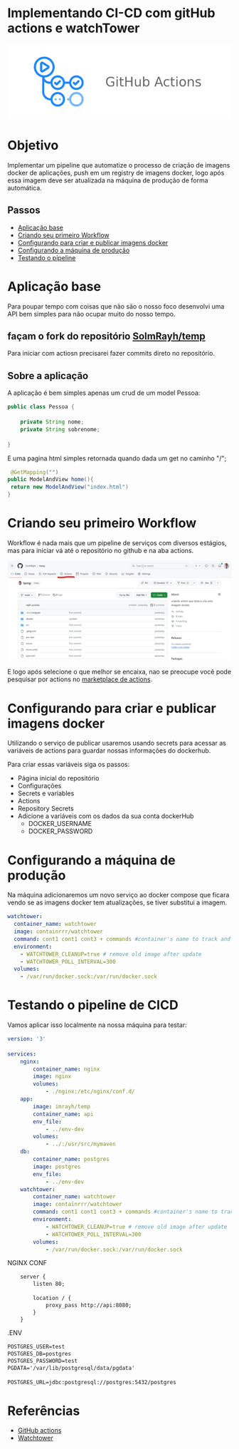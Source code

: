 # Implementando CI-CD com gitHub actions e watchTower

![Actions logo](./media/Github-actions-logo.png)

# Objetivo
Implementar um pipeline que automatize o processo de criação de imagens docker de aplicações, push em um registry de
imagens docker, logo após essa imagem deve ser atualizada na máquina de produção de forma automática.

## Passos
 - [Aplicação base](#aplicação-base)
 - [Criando seu primeiro Workflow](#criando-seu-primeiro-workflow)
 - [Configurando para criar e publicar imagens docker](#configurando-para-criar-e-publicar-imagens-docker)
 - [Configurando a máquina de produção](#configurando-a-máquina-de-produção)
 - [Testando o pipeline](#testando-o-pipeline-de-cicd)

# Aplicação base

Para poupar tempo com coisas que não são o nosso foco desenvolvi uma API bem simples para não ocupar muito do nosso tempo.

## façam o fork do repositório [SoImRayh/temp](https://github.com/SoImRayh/temp)

Para iniciar com actiosn precisarei fazer commits direto no repositório.

## Sobre a aplicação

A aplicação é bem simples apenas um crud de um model Pessoa:

```java
public class Pessoa {
    
    private String nome;
    private String sobrenome;
    
}
```

E uma pagina html simples retornada quando dada um get no caminho "/";

```java
 @GetMapping("")
public ModelAndView home(){
 return new ModelAndView("index.html")
}
```

# Criando seu primeiro Workflow

Workflow é nada mais que um pipeline de serviços com diversos estágios, mas para iniciar vá até o repositório no github e na aba actions.

![GitHub actions](./media/github-actions.png)

E logo após selecione o que melhor se encaixa, nao se preocupe você pode pesquisar por actions no [marketplace de actions](https://github.com/marketplace?type=actions).

# Configurando para criar e publicar imagens docker

Utilizando o serviço de publicar usaremos usando secrets para acessar as variáveis de actions para guardar nossas informações do dockerhub.

Para criar essas variáveis siga os passos:
- Página inicial do repositório
- Configurações
- Secrets e variables
- Actions
- Repository Secrets
- Adicione a variáveis com os dados da sua conta dockerHub
    - DOCKER_USERNAME
    - DOCKER_PASSWORD

# Configurando a máquina de produção

Na máquina adicionaremos um novo serviço ao docker compose que ficara vendo se as imagens docker tem atualizações, se tiver substitui a imagem.

```yml
watchtower:
  container_name: watchtower
  image: containrrr/watchtower
  command: cont1 cont1 cont3 + commands #container's name to track and additional params
  environment:
    - WATCHTOWER_CLEANUP=true # remove old image after update
    - WATCHTOWER_POLL_INTERVAL=300
  volumes:
    - /var/run/docker.sock:/var/run/docker.sock
```

# Testando o pipeline de CICD

Vamos aplicar isso localmente na nossa máquina para testar:

```yml
version: '3'

services:
    nginx:
        container_name: nginx
        image: nginx
        volumes:
            - ./nginx:/etc/nginx/conf.d/
    app:
        image: imrayh/temp
        container_name: api
        env_file:
            - ../env-dev
        volumes:
            - ../:/usr/src/mymaven
    db:
        container_name: postgres
        image: postgres
        env_file:
            - ../env-dev
    watchtower:
        container_name: watchtower
        image: containrrr/watchtower
        command: cont1 cont1 cont3 + commands #container's name to track and additional params
        environment:
            - WATCHTOWER_CLEANUP=true # remove old image after update
            - WATCHTOWER_POLL_INTERVAL=300
        volumes:
            - /var/run/docker.sock:/var/run/docker.sock
```

NGINX CONF

```nginx
    server {
        listen 80;

        location / {
            proxy_pass http://api:8080;
        }
    }
```

.ENV
```
POSTGRES_USER=test
POSTGRES_DB=postgres
POSTGRES_PASSWORD=test
PGDATA='/var/lib/postgresql/data/pgdata'

POSTGRES_URL=jdbc:postgresql://postgres:5432/postgres
```

# Referências
 - [GitHub actions](https://docs.github.com/pt/actions)
 - [Watchtower](https://containrrr.dev/watchtower/)
